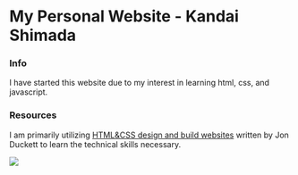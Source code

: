 # My Personal Website - Kandai Shimada

### Info

I have started this website due to my interest in learning html, css, and javascript.

### Resources

I am primarily utilizing [HTML&CSS design and build websites](https://www.google.com/search?q=html+and+css+design+and+build+websites&rlz=1C1VDKB_enUS988US988&oq=html+and+css+design&gs_lcrp=EgZjaHJvbWUqCggAEAAY4wIYgAQyCggAEAAY4wIYgAQyBwgBEC4YgAQyCQgCEEUYORiABDIHCAMQABiABDIHCAQQABiABDIGCAUQRRg9MgYIBhBFGDwyBggHEEUYPNIBCDI5NTBqMGo3qAIAsAIA&sourceid=chrome&ie=UTF-8#:~:text=HTML%20%26%20CSS%3A%20Design%20and,Book%20by%20Jon%20Duckett) written by Jon Duckett to learn the technical skills necessary.

![](https://www.google.com/url?sa=i&url=https%3A%2F%2Fwww.barnesandnoble.com%2Fw%2Fhtml-and-css-jon-duckett%2F1124330047&psig=AOvVaw1DvfLVamwV_un_BvsPeDCP&ust=1731818246666000&source=images&cd=vfe&opi=89978449&ved=0CBQQjRxqFwoTCMDVgu6D4IkDFQAAAAAdAAAAABAS)

